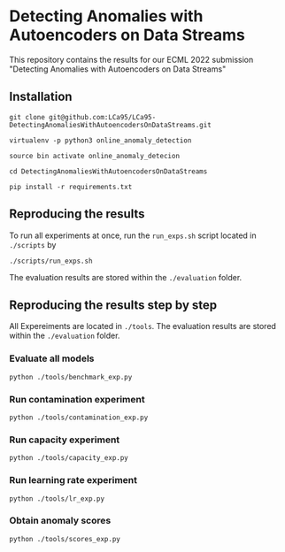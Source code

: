 # Detecting Anomalies with Autoencoders on Data Streams 

This repository contains the results for our ECML 2022 submission "Detecting Anomalies with Autoencoders on Data Streams"

## Installation
```shell
git clone git@github.com:LCa95/LCa95-DetectingAnomaliesWithAutoencodersOnDataStreams.git
```
```shell
virtualenv -p python3 online_anomaly_detection
```
```shell
source bin activate online_anomaly_detecion
```
```shell
cd DetectingAnomaliesWithAutoencodersOnDataStreams
```
```shell
pip install -r requirements.txt
```
## Reproducing the results
To run all experiments at once, run the `run_exps.sh` script located in `./scripts` by
```shell
./scripts/run_exps.sh
```
The evaluation results are stored within the `./evaluation` folder.

## Reproducing the results step by step
All Expereiments are located in `./tools`.
The evaluation results are stored within the `./evaluation` folder.

### Evaluate all models
```shell
python ./tools/benchmark_exp.py
```
### Run contamination experiment
```shell
python ./tools/contamination_exp.py
```
### Run capacity experiment
```shell
python ./tools/capacity_exp.py
```
### Run learning rate experiment
```shell
python ./tools/lr_exp.py
```
### Obtain anomaly scores
```shell
python ./tools/scores_exp.py
```



